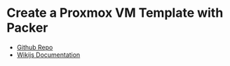# Create a Proxmox VM Template with Packer

- [Github Repo](https://github.com/andygodish/IaC/tree/main/hashicorp/packer/proxmox)
- [Wikijs Documentation](https://github.com/andygodish/wikijs-storage/blob/main/proxmox/packer-vm-template.md)


